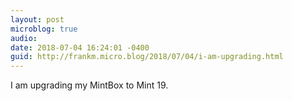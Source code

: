 ```yaml
---
layout: post
microblog: true
audio: 
date: 2018-07-04 16:24:01 -0400
guid: http://frankm.micro.blog/2018/07/04/i-am-upgrading.html
---
```

I am upgrading my MintBox to Mint 19. 
